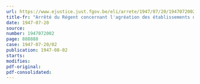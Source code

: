 ```yaml
---
url: https://www.ejustice.just.fgov.be/eli/arrete/1947/07/20/1947072002/justel
title-fr: "Arrêté du Régent concernant l'agréation des établissements de soins"
date: 1947-07-20
source:
number: 1947072002
page: 888888
case: 1947-07-20/02
publication: 1947-08-02
starts:
modifies:
pdf-original:
pdf-consolidated:
---
```


